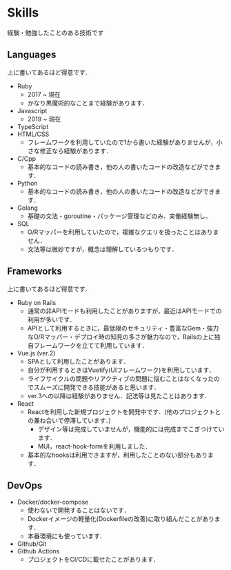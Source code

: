 # Skills

経験・勉強したことのある技術です

## Languages

上に書いてあるほど得意です．

- Ruby
  - 2017 ~ 現在
  - かなり黒魔術的なことまで経験があります．
- Javascript
  - 2019 ~ 現在
- TypeScript
- HTML/CSS
  - フレームワークを利用していたので1から書いた経験がありませんが，小さな修正なら経験があります．
- C/Cpp
  - 基本的なコードの読み書き，他の人の書いたコードの改造などができます．
- Python
  - 基本的なコードの読み書き，他の人の書いたコードの改造などができます．
- Golang
  - 基礎の文法・goroutine・パッケージ管理などのみ．実働経験無し．
- SQL
  - O/Rマッパーを利用していたので，複雑なクエリを扱ったことはありません．
  - 文法等は微妙ですが，概念は理解しているつもりです．

## Frameworks

上に書いてあるほど得意です．

- Ruby on Rails
  - 通常の非APIモードも利用したことがありますが，最近はAPIモードでの利用が多いです．
  - APIとして利用するときに，最低限のセキュリティ・豊富なGem・強力なO/Rマッパー・デプロイ時の知見の多さが魅力なので，Railsの上に独自フレームワークを立てて利用しています．
- Vue.js (ver.2)
  - SPAとして利用したことがあります．
  - 自分が利用するときはVuetify(UIフレームワーク)を利用しています．
  - ライフサイクルの問題やリアクティブの問題に悩むことはなくなったのでスムーズに開発できる技能があると思います．
  - ver.3への以降は経験がありません．記法等は見たことはあります．
- React
  - Reactを利用した新規プロジェクトを開発中です．(他のプロジェクトとの兼ね合いで停滞しています．)
    - デザイン等は完成していませんが，機能的には完成までこぎつけています．
    - MUI，react-hook-formを利用しました．
  - 基本的なhooksは利用できますが，利用したことのない部分もあります．

## DevOps

- Docker/docker-compose
  - 使わないで開発することはないです．
  - Dockerイメージの軽量化(Dockerfileの改善)に取り組んだことがあります．
  - 本番環境にも使っています．
- Github/Git
- Github Actions
  - プロジェクトをCI/CDに載せたことがあります．